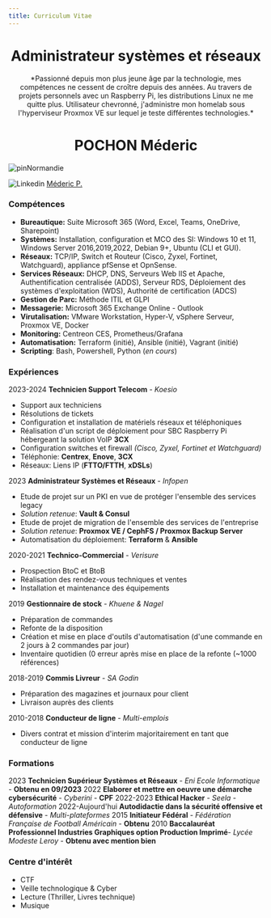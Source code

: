 ```yaml
---
title: Curriculum Vitae
---
```


# <center>Administrateur systèmes et réseaux</center>

<center> *Passionné depuis mon plus jeune âge par la technologie, mes compétences ne cessent de croître depuis des années.
Au travers de projets personnels avec un Raspberry Pi, les distributions Linux ne me quitte plus. Utilisateur chevronné, j'administre mon homelab sous l'hyperviseur Proxmox VE sur lequel je teste différentes technologies.*</center>

# <center> POCHON Méderic </center>
![pin](@site/static/img/pin.svg)Normandie 
  
![Linkedin](@site/static/img/linkedin.svg) [Méderic P.](https://linkedin.com/in/medericpochon/)

### Compétences

- **Bureautique:** Suite Microsoft 365 (Word, Excel, Teams, OneDrive, Sharepoint)
- **Systèmes:** Installation, configuration et MCO des SI: Windows 10 et 11, Windows Server 2016,2019,2022, Debian 9+, Ubuntu (CLI et GUI).
- **Réseaux:** TCP/IP, Switch et Routeur (Cisco, Zyxel, Fortinet, Watchguard), appliance pfSense et OpnSense.
- **Services Réseaux:** DHCP, DNS, Serveurs Web IIS et Apache, Authentification centralisée (ADDS), Serveur RDS, Déploiement des systèmes d'exploitation (WDS), Authorité de certification (ADCS)
- **Gestion de Parc:** Méthode ITIL et GLPI
- **Messagerie:** Microsoft 365 Exchange Online - Outlook
- **Virutalisation:** VMware Workstation, Hyper-V, vSphere Serveur, Proxmox VE, Docker
- **Monitoring:** Centreon CES, Prometheus/Grafana
- **Automatisation:** Terraform (initié), Ansible (initié), Vagrant (initié)
- **Scripting**: Bash, Powershell, Python (*en cours*)

### Expériences

2023-2024   **Technicien Support Telecom** - *Koesio*
- Support aux techniciens
- Résolutions de tickets 
- Configuration et installation de matériels réseaux et téléphoniques
- Réalisation d'un script de déploiement pour SBC Raspberry Pi hébergeant la solution VoIP **3CX**
- Configuration switches et firewall *(Cisco, Zyxel, Fortinet et Watchguard)*
- Téléphonie: **Centrex**, **Enove**, **3CX**
- Réseaux: Liens IP (**FTTO/FTTH**, **xDSLs**)

2023 **Administrateur Systèmes et Réseaux** - *Infopen*
- Etude de projet sur un PKI en vue de protéger l'ensemble des services legacy
- *Solution retenue*: **Vault & Consul**
- Etude de projet de migration de l'ensemble des services de l'entreprise
- *Solution retenue*: **Proxmox VE / CephFS / Proxmox Backup Server**
- Automatisation du déploiement: **Terraform** & **Ansible**

2020-2021 **Technico-Commercial** - *Verisure*
- Prospection BtoC et BtoB
- Réalisation des rendez-vous techniques et ventes
- Installation et maintenance des équipements

2019 **Gestionnaire de stock** - *Khuene & Nagel*
- Préparation de commandes
- Refonte de la disposition
- Création et mise en place d'outils d'automatisation (d'une commande en 2 jours à 2 commandes par jour)
- Inventaire quotidien (0 erreur après mise en place de la refonte (~1000 références)

2018-2019 **Commis Livreur** - *SA Godin*
- Préparation des magazines et journaux pour client
- Livraison auprès des clients

2010-2018 **Conducteur de ligne** - *Multi-emplois*
- Divers contrat et mission d'interim majoritairement en tant que conducteur de ligne

### Formations

2023 **Technicien Supérieur Systèmes et Réseaux** - *Eni Ecole Informatique* - **Obtenu en 09/2023**
2022 **Elaborer et mettre en oeuvre une démarche cybersécurité** - *Cyberini* - **CPF**
2022-2023 **Ethical Hacker** - *Seela* - *Autoformation*
2022-Aujourd'hui **Autodidactie dans la sécurité offensive et défensive** - *Multi-plateformes*
2015 **Initiateur Fédéral** - *Fédération Française de Football Américain* - **Obtenu**
2010 **Baccalauréat Professionnel Industries Graphiques option Production Imprimé**- *Lycée Modeste Leroy* - **Obtenu avec mention bien**

### Centre d'intérêt

- CTF
- Veille technologique & Cyber
- Lecture (Thriller, Livres technique)
- Musique

